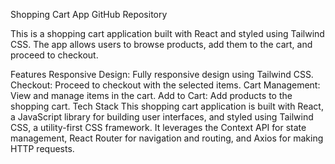 Shopping Cart App
GitHub Repository

This is a shopping cart application built with React and styled using Tailwind CSS. The app allows users to browse products, add them to the cart, and proceed to checkout.

Features
Responsive Design: Fully responsive design using Tailwind CSS.
Checkout: Proceed to checkout with the selected items.
Cart Management: View and manage items in the cart.
Add to Cart: Add products to the shopping cart.
Tech Stack
This shopping cart application is built with React, a JavaScript library for building user interfaces, and styled using Tailwind CSS, a utility-first CSS framework. It leverages the Context API for state management, React Router for navigation and routing, and Axios for making HTTP requests.
